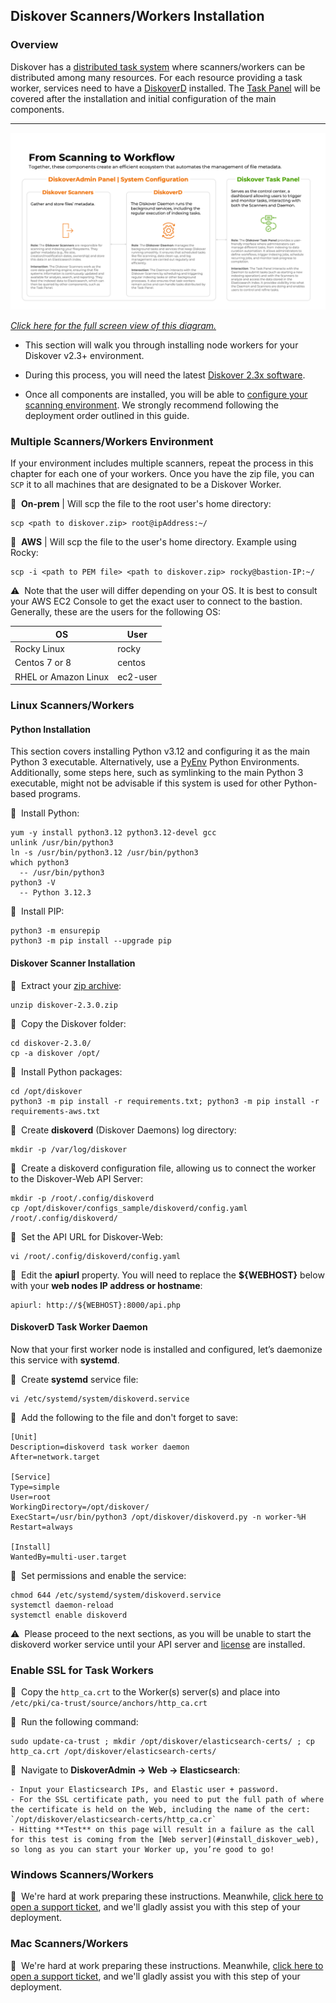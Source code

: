 <p id="install_scanners"></p>

## Diskover Scanners/Workers Installation

### Overview

Diskover has a [distributed task system](#architecture_diagram) where scanners/workers can be distributed among many resources. For each resource providing a task worker, services need to have a [DiskoverD](#install_diskoverd) installed. The [Task Panel](#task_panel) will be covered after the installation and initial configuration of the main components. 

___

<img src="images/diagram_scanners_daemon_task_panel.png" width="">

_[Click here for the full screen view of this diagram.](images/diagram_scanners_daemon_task_panel.png)_

- This section will walk you through installing node workers for your Diskover v2.3+ environment.

- During this process, you will need the latest [Diskover 2.3x software](#software_download).

- Once all components are installed, you will be able to [configure your scanning environment](#config_scanners). We strongly recommend following the deployment order outlined in this guide.

### Multiple Scanners/Workers Environment

If your environment includes multiple scanners, repeat the process in this chapter for each one of your workers. Once you have the zip file, you can `SCP` it to all machines that are designated to be a Diskover Worker. 

🔴 &nbsp;**On-prem** | Will scp the file to the root user's home directory:
```
scp <path to diskover.zip> root@ipAddress:~/
```

🔴 &nbsp;**AWS** | Will scp the file to the user's home directory. Example using Rocky:
```
scp -i <path to PEM file> <path to diskover.zip> rocky@bastion-IP:~/
```

⚠️ &nbsp;Note that the user will differ depending on your OS. It is best to consult your AWS EC2 Console to get the exact user to connect to the bastion. Generally, these are the users for the following OS:

| OS | User |
| --- | --- |
| Rocky Linux | rocky |
| Centos 7 or 8 | centos |
| RHEL or Amazon Linux | ec2-user |

### Linux Scanners/Workers

#### Python Installation

This section covers installing Python v3.12 and configuring it as the main Python 3 executable. Alternatively, use a [PyEnv](#pyenv) Python Environments. Additionally, some steps here, such as symlinking to the main Python 3 executable, might not be advisable if this system is used for other Python-based programs.

🔴 &nbsp;Install Python:
```
yum -y install python3.12 python3.12-devel gcc
unlink /usr/bin/python3
ln -s /usr/bin/python3.12 /usr/bin/python3
which python3
  -- /usr/bin/python3
python3 -V
  -- Python 3.12.3
```

🔴 &nbsp;Install PIP:
```
python3 -m ensurepip
python3 -m pip install --upgrade pip
```

#### Diskover Scanner Installation

🔴 &nbsp;Extract your [zip archive](#software_download):
```
unzip diskover-2.3.0.zip
```

🔴 &nbsp;Copy the Diskover folder:
```
cd diskover-2.3.0/
cp -a diskover /opt/
```

🔴 &nbsp;Install Python packages:
```
cd /opt/diskover
python3 -m pip install -r requirements.txt; python3 -m pip install -r requirements-aws.txt
```

🔴 &nbsp;Create **diskoverd** (Diskover Daemons) log directory:
```
mkdir -p /var/log/diskover
```

🔴 &nbsp;Create a diskoverd configuration file, allowing us to connect the worker to the Diskover-Web API Server:
```
mkdir -p /root/.config/diskoverd
cp /opt/diskover/configs_sample/diskoverd/config.yaml /root/.config/diskoverd/
```

🔴 &nbsp;Set the API URL for Diskover-Web:
```
vi /root/.config/diskoverd/config.yaml
```

🔴 &nbsp;Edit the **apiurl** property. You will need to replace the **${WEBHOST}** below with your **web nodes IP address or hostname**:
```
apiurl: http://${WEBHOST}:8000/api.php
```

<p id="install_diskoverd"></p>

#### DiskoverD Task Worker Daemon

Now that your first worker node is installed and configured, let’s daemonize this service with **systemd**.

🔴 &nbsp;Create **systemd** service file:
```
vi /etc/systemd/system/diskoverd.service
```

🔴 &nbsp;Add the following to the file and don't forget to save:
```
[Unit]
Description=diskoverd task worker daemon
After=network.target

[Service]
Type=simple
User=root
WorkingDirectory=/opt/diskover/
ExecStart=/usr/bin/python3 /opt/diskover/diskoverd.py -n worker-%H
Restart=always

[Install]
WantedBy=multi-user.target
```

🔴 &nbsp;Set permissions and enable the service:
```
chmod 644 /etc/systemd/system/diskoverd.service
systemctl daemon-reload
systemctl enable diskoverd
```

⚠️ &nbsp;Please proceed to the next sections, as you will be unable to start the diskoverd worker service until your API server and [license](#software_activation) are installed.

### Enable SSL for Task Workers

🔴 &nbsp;Copy the `http_ca.crt` to the Worker(s) server(s) and place into `/etc/pki/ca-trust/source/anchors/http_ca.crt`


🔴 &nbsp;Run the following command: 
```
sudo update-ca-trust ; mkdir /opt/diskover/elasticsearch-certs/ ; cp http_ca.crt /opt/diskover/elasticsearch-certs/
```

🔴 &nbsp;Navigate to **DiskoverAdmin → Web → Elasticsearch**:

    - Input your Elasticsearch IPs, and Elastic user + password.
    - For the SSL certificate path, you need to put the full path of where the certificate is held on the Web, including the name of the cert: `/opt/diskover/elasticsearch-certs/http_ca.cr`
    - Hitting **Test** on this page will result in a failure as the call for this test is coming from the [Web server](#install_diskover_web), so long as you can start your Worker up, you’re good to go!


### Windows Scanners/Workers

🚧 &nbsp;We're hard at work preparing these instructions. Meanwhile, [click here to open a support ticket](https://support.diskoverdata.com/), and we'll gladly assist you with this step of your deployment.

### Mac Scanners/Workers

🚧 &nbsp;We're hard at work preparing these instructions. Meanwhile, [click here to open a support ticket](https://support.diskoverdata.com/), and we'll gladly assist you with this step of your deployment.
